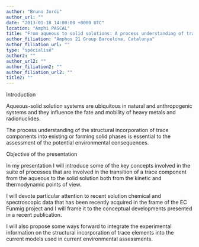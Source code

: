 ```yaml
---
author: "Bruno Jordi"
author_url: ""
date: "2013-01-18 14:00:00 +0000 UTC"
location: "Amphi PASCAL"
title: "From aqueous to solid solutions: A process understanding of trace metal incorporation into solid structures"
author_filiation: "Amphos 21 Group Barcelona, Catalunya"
author_filiation_url: ""
type: "spécialisé"
author2: ""
author_url2: ""
author_filiation2: ""
author_filiation_url2: ""
title2: ""
---
```

Introduction

Aqueous-solid solution systems are ubiquitous in natural and anthropogenic systems and they influence the fate and mobility of heavy metals and radionuclides.

The process understanding of the structural incorporation of trace components into existing or forming solid phases is essential to the assessment of the potential environmental consequences.

Objective of the presentation

In my presentation I will introduce some of the key concepts involved in the suite of processes that are involved in the transition of a trace component from the aqueous to the solid solution both from the kinetic and thermodynamic points of view.

I will devote particular attention to recent solution chemical and spectroscopic data that has been recently acquired in the frame of the EC Funmig project and I will frame it to the conceptual developments presented in a recent publication.

I will also propose some ways forward to integrate the experimental information on the structural incorporation of trace elements into the current models used in current environmental assessments.
